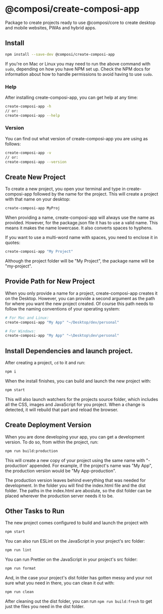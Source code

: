 # @composi/create-composi-app

Package to create projects ready to use @composi/core to create desktop and mobile websites, PWAs and hybrid apps.


## Install

```sh
npm install --save-dev @composi/create-composi-app
```
If you're on Mac or Linux you may need to run the above command with `sudo`, depending on how you have NPM set up. Check the NPM docs for information about how to handle permissions to avoid having to use `sudo`.

### Help

After installing create-composi-app, you can get help at any time:

```bash
create-composi-app -h
// or:
create-composi-app --help
```

### Version

You can find out what version of create-composi-app you are using as follows:

```bash
create-composi-app -v
// or:
create-composi-app --version
```

## Create New Project

To create a new project, you open your terminal and type in create-composi-app followed by the name for the project. This will create a project with that name on your desktop:

```bash
create-composi-app MyProj
```

When providing a name, create-composi-app will always use the name as provided. However, for the package.json file it has to use a valid name. This means it makes the name lowercase. It also converts spaces to hyphens. 

If you want to use a multi-word name with spaces, you need to enclose it in quotes:

```bash
create-composi-app "My Project"
```
Although the project folder will be "My Project", the package name will be "my-project".

## Provide Path for New Project

When you only provide a name for a project, create-composi-app creates it on the Desktop. However, you can provide a second argument as the path for where you want the new project created. Of course this path needs to follow the naming conventions of your operating system:

```bash
# For Mac and Linux:
create-composi-app "My App" "~/Desktop/dev/personal"

# For Windows:
create-composi-app "My App" "~\Desktop\dev\personal"
```

## Install Dependencies and launch project.

After creating a project, `cd` to it and run:

```bash
npm i
```
When the install finishes, you can build and launch the new project with:

```bash
npm start
```
This will also launch watchers for the projects source folder, which includes all the CSS, images and JavaScript for you project. When a change is detected, it will rebuild that part and reload the browser.


## Create Deployment Version

When you are done developing your app, you can get a development version. To do so, from within the project, run:

```bash
npm run build:production
```

This will create a new copy of your project using the same name with "-production' appended. For example, if the project's name was "My App", the production version would be "My App-production".

The production version leaves behind everything that was needed for development. In the folder you will find the index.html file and the dist folder. The paths in the index.html are aboslute, so the dist folder can be placed wherever the production server needs it to be.

## Other Tasks to Run

The new project comes configured to build and launch the project with

```bash
npm start
```
You can also run ESLint on the JavaScript in your project's src folder:
```bash
npm run lint
```

You can run Prettier on the JavaScript in your project's src folder:
```bash
npm run format
```
And, in the case your project's dist folder has gotten messy and your not sure what you need in there, you can clean it out with:

```bash
npm run clean
```
After cleaning out the dist folder, you can run `npm run build:fresh` to get just the files you need in the dist folder.
